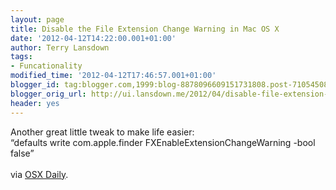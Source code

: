 ```yaml
---
layout: page
title: Disable the File Extension Change Warning in Mac OS X
date: '2012-04-12T14:22:00.001+01:00'
author: Terry Lansdown
tags:
- Funcationality
modified_time: '2012-04-12T17:46:57.001+01:00'
blogger_id: tag:blogger.com,1999:blog-8878096609151731808.post-7105450878054999740
blogger_orig_url: http://ui.lansdown.me/2012/04/disable-file-extension-change-warning.html
header: yes
---
```


Another great little tweak to make life easier:<br> &#8220;defaults write com.apple.finder FXEnableExtensionChangeWarning -bool false&#8221;<br><br />via <a href="http://osxdaily.com/2012/04/11/disable-the-file-extension-change-warning-in-mac-os-x/">OSX Daily</a>.